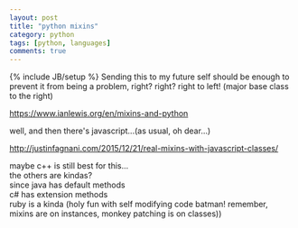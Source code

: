 ```yaml
---
layout: post
title: "python mixins"
category: python
tags: [python, languages]
comments: true
---
```

{% include JB/setup %}
Sending this to my future self should be enough to prevent it from being a problem, right?  right?  right to left!  (major base class to the right)
  
<https://www.ianlewis.org/en/mixins-and-python>
  
well, and then there's javascript...(as usual, oh dear...)
  
<http://justinfagnani.com/2015/12/21/real-mixins-with-javascript-classes/>
  
maybe c++ is still best for this...  
the others are kindas?  
since java has default methods  
c# has extension methods  
ruby is a kinda (holy fun with self modifying code batman! remember, mixins are on instances, monkey patching is on classes))  

